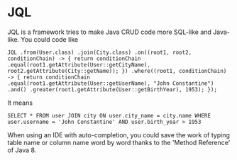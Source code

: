 # JQL

JQL is a framework tries to make Java CRUD code more SQL-like and Java-like. You could code like

``
JQL
        .from(User.class)
        .join(City.class)
        .on((root1, root2, conditionChain) -> {
                return conditionChain
                        .equal(root1.getAttribute(User::getCityName), root2.getAttribute(City::getName));
        })
        .where((root1, conditionChain) -> {
                return conditionChain
                        .equal(root1.getAttribute(User::getUserName), "John Constantine")
                        .and()
                        .greater(root1.getAttribute(User::getBirthYear), 1953);
        });
``

It means

`
SELECT *
FROM user
	JOIN city ON user.city_name = city.name
WHERE user.username = 'John Constantine'
	AND user.birth_year > 1953
`

When using an IDE with auto-completion, you could save the work of typing table name or column name word by word thanks to the 'Method Reference' of Java 8.
